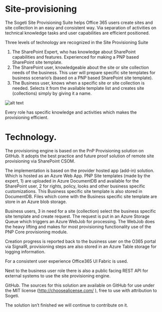 # Site-provisioning
The Sogeti Site Provisioning Suite helps Office 365 users create sites and site collection in an easy and consistent way. Via separation of activities on technical knowledge tasks and user capabilities are efficient positioned.

Three levels of technology are recognized in the Site Provisioning Suite
1.	The SharePoint Expert, who has knowledge about SharePoint capabilities and features. Experienced for making a PNP based SharePoint site template. 
2.	The SharePoint user, knowledgeable about the site or site collection needs of the business. This user will prepare specific site templates for business scenario’s (based on a PNP based SharePoint site template). 
3.	The Business user, knows when a specific site or site collection is needed. Selects it from the available template list and creates site (collections) simply by giving it a name. 

![alt text](https://github.com/sogeti/Site-provisioning/blob/master/Resources/SogetiSP.png "Sogeti Site Provisioning")


Every role has specific knowledge and activities which makes the provisioning efficient.

# Technology.

The provisioning engine is based on the PnP Provisioning solution on GitHub. It adopts the best practice and future proof solution of remote site provisioning via SharePoint CSOM. 

The implementation is based on the provider hosted app (add-in) solution. Which is hosted as an Azure Web App. PNP Site templates (made by the expert, 1) are uploaded in Azure DocumentDB and available for the SharePoint user, 2 for rights, policy, looks and other business specific customizations. This Business specific site template is also stored in DocumentDB. Files which come with the Business specific site template are store in an Azure blob storage.

Business users, 3 in need for a site (collection) select the business specific site template and create request. The request is put in an Azure Storage Queue which triggers an Azure WebJob for processing. 
The WebJob does the heavy lifting and makes for most provisioning functionality use of the PNP Core provisioning module. 

Creation progress is reported back to the business user on the O365 portal via SignalR, provisioning steps are also stored in an Azure Table storage for logging information.

For a consistent user experience Office365 UI Fabric is used.

Next to the business user role there is also a public facing REST API for external systems to use the site provisioning engine.

GitHub.
The sources for this solution are available on GitHub for use under the MIT license (http://choosealicense.com/ ), free to use with attribution to Sogeti.

The solution isn’t finished we will continue to contribute on it.

